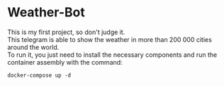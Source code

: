 # Weather-Bot

This is my first project, so don't judge it.  
This telegram is able to show the weather in more than 200 000 cities around the world.  
To run it, you just need to install the necessary components and run the container assembly with the command:  
```
docker-compose up -d
```

